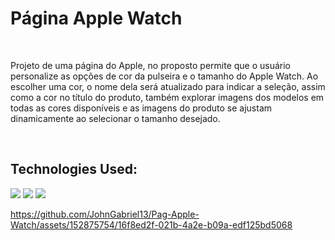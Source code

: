 <h1>Página Apple Watch</h1>
<br>
<p>Projeto de uma página do Apple, no proposto permite que o usuário personalize as opções de cor da pulseira e o tamanho do Apple Watch. Ao escolher uma cor, o nome dela será atualizado para indicar a seleção, assim como a cor no título do produto, também explorar imagens dos modelos em todas as cores disponíveis e as imagens do produto se ajustam dinamicamente ao selecionar o tamanho desejado.</p>
<br>
<h2>Technologies Used:</h2>
<img src="https://img.shields.io/badge/JavaScript-F7DF1E?style=for-the-badge&logo=javascript&logoColor=black">
<img src="https://img.shields.io/badge/CSS3-1572B6?style=for-the-badge&logo=css3&logoColor=white">
<img src="https://img.shields.io/badge/HTML5-E34F26?style=for-the-badge&logo=html5&logoColor=white">
<br> 



https://github.com/JohnGabriel13/Pag-Apple-Watch/assets/152875754/16f8ed2f-021b-4a2e-b09a-edf125bd5068


